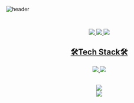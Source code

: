 ![header](https://capsule-render.vercel.app/api?type=rounded&color=0:e6e6fa,100:fff0f5&height=100&animation=FadeIn&section=footer&text=Hello🌷&fontAlign=50&fontColor=808080)

<br/>

<!-- gmail, twitter, blog icons -->
<p align="center">
  <a href="https://twitter.com/peachpeng25"><img src="https://img.shields.io/badge/Twitter-1DA1F2?style=flat-square&logo=Twitter&logoColor=white"/>
  <a href="mailto:dmsry1022@gmail.com"><img src="https://img.shields.io/badge/Gmail-EA4335?style=flat-square&logo=Gmail&logoColor=white"/>
  <a href="https://c0ribo-fedev-blog.netlify.app"><img src="https://img.shields.io/badge/Netlify-00C7B7?style=flat-square&logo=Netlify&logoColor=white"/>
</p>
  
<!-- stack icons  -->
<h2 align="center">🛠️Tech Stack🛠️</h2>

<p align="center">
  <img src="https://img.shields.io/badge/html5-E34F26?style=flat&logo=html5&logoColor=white">
  <img src="https://img.shields.io/badge/CSS-1572B6?style=flat&logo=css3&logoColor=white">
</p>
  
<br/>
    
<!-- GitHub-readme-stats  -->
<!-- (오류) -->
<!--   ![Anurag's github stats](https://github-readme-stats.vercel.app/api?username=C0ribo&show_icons=true&theme=buefy)
  ![Top Langs](https://github-readme-stats.vercel.app/api/top-langs/?username=C0ribo&layout=compact&theme=buefy) -->

<div align="center">
  <img src="https://github-readme-stats.vercel.app/api?username=C0ribo&show_icons=true&theme=buefy">
  </br>
  <img src="https://github-readme-stats.vercel.app/api/top-langs/?username=C0ribo&layout=compact&theme=buefy">
</div>
    

    
